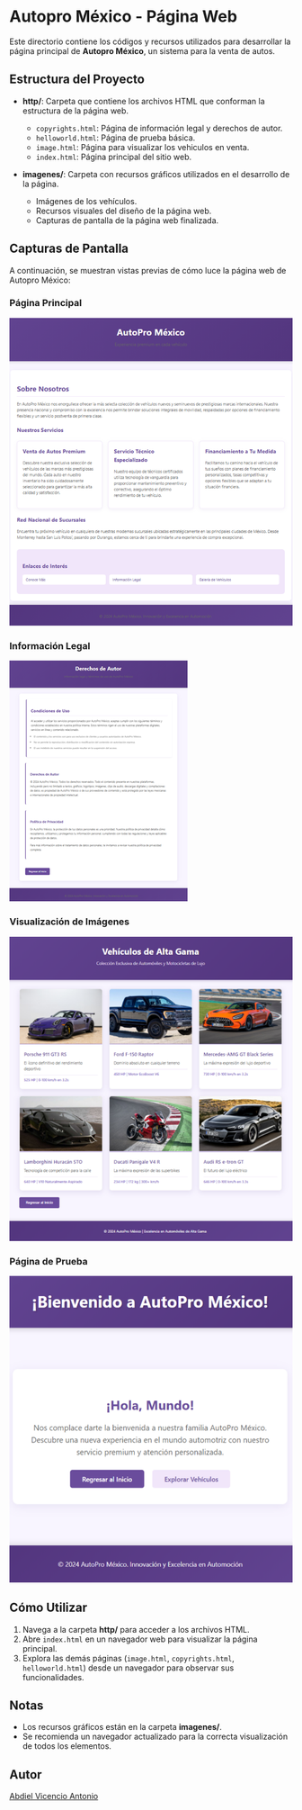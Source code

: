 # Autopro México - Página Web  

Este directorio contiene los códigos y recursos utilizados para desarrollar la página principal de **Autopro México**, un sistema para la venta de autos.  

## Estructura del Proyecto  

- **http/**: Carpeta que contiene los archivos HTML que conforman la estructura de la página web.  
  - `copyrights.html`: Página de información legal y derechos de autor.  
  - `helloworld.html`: Página de prueba básica.  
  - `image.html`: Página para visualizar los vehiculos en venta.  
  - `index.html`: Página principal del sitio web.  

- **imagenes/**: Carpeta con recursos gráficos utilizados en el desarrollo de la página.  
  - Imágenes de los vehículos.  
  - Recursos visuales del diseño de la página web.  
  - Capturas de pantalla de la página web finalizada.  

## Capturas de Pantalla  

A continuación, se muestran vistas previas de cómo luce la página web de Autopro México:  

### Página Principal  

![Página Principal](https://github.com/Pezcadoo31/SISTEMA-DE-REDES-PARA-AUTOPRO-MEXICO/blob/main/SERVIDORES/Imagenes/index.png)  

### Información Legal  

![Página de Derechos de Autor](https://github.com/Pezcadoo31/SISTEMA-DE-REDES-PARA-AUTOPRO-MEXICO/blob/main/SERVIDORES/Imagenes/copyrights.png)  

### Visualización de Imágenes  

![Página de Imágenes](https://github.com/Pezcadoo31/SISTEMA-DE-REDES-PARA-AUTOPRO-MEXICO/blob/main/SERVIDORES/Imagenes/image.png)  

### Página de Prueba  

![Página Hello World](https://github.com/Pezcadoo31/SISTEMA-DE-REDES-PARA-AUTOPRO-MEXICO/blob/main/SERVIDORES/Imagenes/helloworld.png)  

## Cómo Utilizar  

1. Navega a la carpeta **http/** para acceder a los archivos HTML.  
2. Abre `index.html` en un navegador web para visualizar la página principal.  
3. Explora las demás páginas (`image.html`, `copyrights.html`, `helloworld.html`) desde un navegador para observar sus funcionalidades.  

## Notas  

- Los recursos gráficos están en la carpeta **imagenes/**.  
- Se recomienda un navegador actualizado para la correcta visualización de todos los elementos.  

## Autor  

[Abdiel Vicencio Antonio](https://github.com/Pezcadoo31)  
